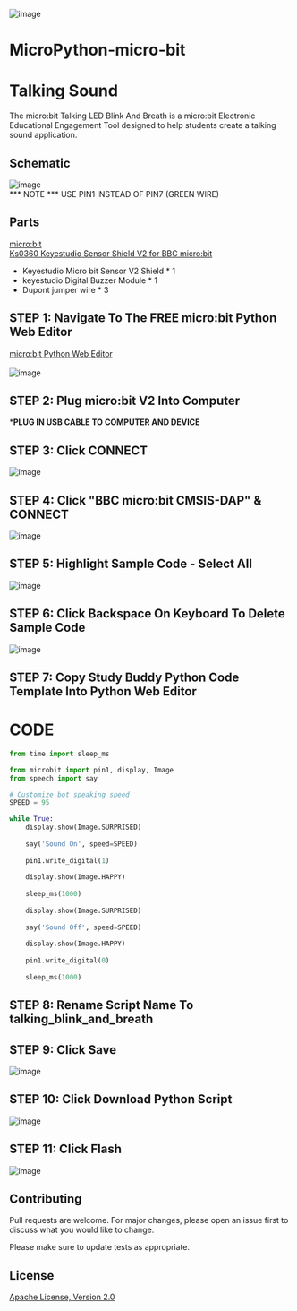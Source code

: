 ![image](https://github.com/mytechnotalent/MicroPython-micro-bit-Talking-Sound/blob/main/MicroPython-micro-bit%20Talking%20Sound.png?raw=true)

# MicroPython-micro-bit
# Talking Sound
The micro:bit Talking LED Blink And Breath is a micro:bit Electronic Educational Engagement Tool designed to help students create a talking sound application.

## Schematic
![image](https://github.com/mytechnotalent/MicroPython-micro-bit-Talking-Sound/blob/main/schematic.png?raw=true)<br>
*** NOTE *** USE PIN1 INSTEAD OF PIN7 (GREEN WIRE)

## Parts
[micro:bit](https://microbit.org/buy/?location=US&version=microbitV2)<br>
[Ks0360 Keyestudio Sensor Shield V2 for BBC micro:bit](https://www.amazon.com/gp/product/B08H7VSLZH/)<br>
* Keyestudio Micro bit Sensor V2 Shield * 1
* keyestudio Digital Buzzer Module * 1
* Dupont jumper wire * 3

## STEP 1: Navigate To The FREE micro:bit Python Web Editor
[micro:bit Python Web Editor](https://python.microbit.org/v/beta)<br><br>
![image](https://github.com/mytechnotalent/MicroPython-micro-bit_Talking_Blink_And_Breath/blob/main/STEP%201.png?raw=true)

## STEP 2: Plug micro:bit V2 Into Computer
***PLUG IN USB CABLE TO COMPUTER AND DEVICE**

## STEP 3: Click CONNECT
![image](https://github.com/mytechnotalent/MicroPython-micro-bit-Talking-Sound/blob/main/STEP%203.png?raw=true)

## STEP 4: Click "BBC micro:bit CMSIS-DAP" & CONNECT
![image](https://github.com/mytechnotalent/MicroPython-micro-bit-Talking-Sound/blob/main/STEP%204.png?raw=true)

## STEP 5: Highlight Sample Code - Select All
![image](https://github.com/mytechnotalent/MicroPython-micro-bit-Talking-Sound/blob/main/STEP%205.png?raw=true)

## STEP 6: Click Backspace On Keyboard To Delete Sample Code
![image](https://github.com/mytechnotalent/MicroPython-micro-bit-Talking-Sound/blob/main/STEP%206.png?raw=true)

## STEP 7: Copy Study Buddy Python Code Template Into Python Web Editor

# CODE
```python
from time import sleep_ms

from microbit import pin1, display, Image
from speech import say

# Customize bot speaking speed
SPEED = 95

while True:
    display.show(Image.SURPRISED)
    
    say('Sound On', speed=SPEED)
    
    pin1.write_digital(1)
    
    display.show(Image.HAPPY)
    
    sleep_ms(1000)
    
    display.show(Image.SURPRISED)
    
    say('Sound Off', speed=SPEED)
    
    display.show(Image.HAPPY)
    
    pin1.write_digital(0)
    
    sleep_ms(1000)
```

## STEP 8: Rename Script Name To talking_blink_and_breath

## STEP 9: Click Save
![image](https://github.com/mytechnotalent/MicroPython-micro-bit-Talking-Sound/blob/main/STEP%209.png?raw=true)

## STEP 10: Click Download Python Script
![image](https://github.com/mytechnotalent/MicroPython-micro-bit-Talking-Sound/blob/main/STEP%2010.png?raw=true)

## STEP 11: Click Flash
![image](https://github.com/mytechnotalent/MicroPython-micro-bit-Talking-Sound/blob/main/STEP%2011.png?raw=true)

## Contributing
Pull requests are welcome. For major changes, please open an issue first to discuss what you would like to change.

Please make sure to update tests as appropriate.

## License
[Apache License, Version 2.0](https://www.apache.org/licenses/LICENSE-2.0)
